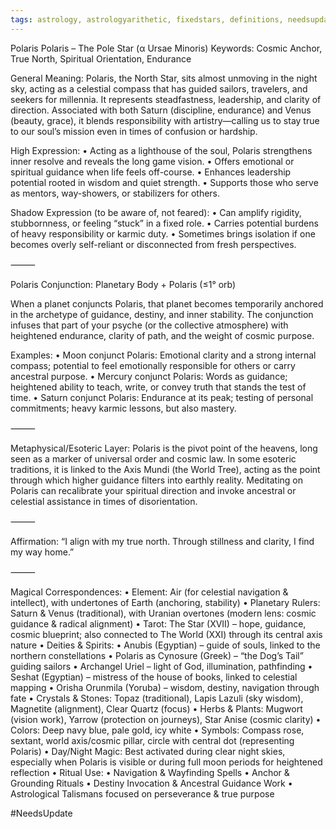 ```yaml
---
tags: astrology, astrologyarithetic, fixedstars, definitions, needsupdate
---
```

Polaris
Polaris – The Pole Star (α Ursae Minoris)
Keywords: Cosmic Anchor, True North, Spiritual Orientation, Endurance

General Meaning:
Polaris, the North Star, sits almost unmoving in the night sky, acting as a celestial compass that has guided sailors, travelers, and seekers for millennia. It represents steadfastness, leadership, and clarity of direction. Associated with both Saturn (discipline, endurance) and Venus (beauty, grace), it blends responsibility with artistry—calling us to stay true to our soul’s mission even in times of confusion or hardship.

High Expression:
	•	Acting as a lighthouse of the soul, Polaris strengthens inner resolve and reveals the long game vision.
	•	Offers emotional or spiritual guidance when life feels off-course.
	•	Enhances leadership potential rooted in wisdom and quiet strength.
	•	Supports those who serve as mentors, way-showers, or stabilizers for others.

Shadow Expression (to be aware of, not feared):
	•	Can amplify rigidity, stubbornness, or feeling “stuck” in a fixed role.
	•	Carries potential burdens of heavy responsibility or karmic duty.
	•	Sometimes brings isolation if one becomes overly self-reliant or disconnected from fresh perspectives.

⸻

Polaris Conjunction: Planetary Body + Polaris (≤1° orb)

When a planet conjuncts Polaris, that planet becomes temporarily anchored in the archetype of guidance, destiny, and inner stability. The conjunction infuses that part of your psyche (or the collective atmosphere) with heightened endurance, clarity of path, and the weight of cosmic purpose.

Examples:
	•	Moon conjunct Polaris: Emotional clarity and a strong internal compass; potential to feel emotionally responsible for others or carry ancestral purpose.
	•	Mercury conjunct Polaris: Words as guidance; heightened ability to teach, write, or convey truth that stands the test of time.
	•	Saturn conjunct Polaris: Endurance at its peak; testing of personal commitments; heavy karmic lessons, but also mastery.

⸻

Metaphysical/Esoteric Layer:
Polaris is the pivot point of the heavens, long seen as a marker of universal order and cosmic law. In some esoteric traditions, it is linked to the Axis Mundi (the World Tree), acting as the point through which higher guidance filters into earthly reality. Meditating on Polaris can recalibrate your spiritual direction and invoke ancestral or celestial assistance in times of disorientation.

⸻

Affirmation:
“I align with my true north. Through stillness and clarity, I find my way home.”

⸻

Magical Correspondences:
	•	Element: Air (for celestial navigation & intellect), with undertones of Earth (anchoring, stability)
	•	Planetary Rulers: Saturn & Venus (traditional), with Uranian overtones (modern lens: cosmic guidance & radical alignment)
	•	Tarot: The Star (XVII) – hope, guidance, cosmic blueprint; also connected to The World (XXI) through its central axis nature
	•	Deities & Spirits:
	•	Anubis (Egyptian) – guide of souls, linked to the northern constellations
	•	Polaris as Cynosure (Greek) – “the Dog’s Tail” guiding sailors
	•	Archangel Uriel – light of God, illumination, pathfinding
	•	Seshat (Egyptian) – mistress of the house of books, linked to celestial mapping
	•	Orisha Orunmila (Yoruba) – wisdom, destiny, navigation through fate
	•	Crystals & Stones: Topaz (traditional), Lapis Lazuli (sky wisdom), Magnetite (alignment), Clear Quartz (focus)
	•	Herbs & Plants: Mugwort (vision work), Yarrow (protection on journeys), Star Anise (cosmic clarity)
	•	Colors: Deep navy blue, pale gold, icy white
	•	Symbols: Compass rose, sextant, world axis/cosmic pillar, circle with central dot (representing Polaris)
	•	Day/Night Magic: Best activated during clear night skies, especially when Polaris is visible or during full moon periods for heightened reflection
	•	Ritual Use:
	•	Navigation & Wayfinding Spells
	•	Anchor & Grounding Rituals
	•	Destiny Invocation & Ancestral Guidance Work
	•	Astrological Talismans focused on perseverance & true purpose
	
#NeedsUpdate	